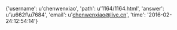 {'username': u'chenwenxiao', 'path': u'1164/1164.html', 'answer': u'\u662f\u7684', 'email': u'chenwenxiao@live.cn', 'time': '2016-02-24:12:54:14'}